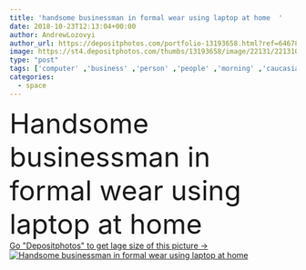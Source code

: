 ```yaml
---
title: 'handsome businessman in formal wear using laptop at home  '
date: 2018-10-23T12:13:04+00:00
author: AndrewLozovyi
author_url: https://depositphotos.com/portfolio-13193658.html?ref=64678756
image: https://st4.depositphotos.com/thumbs/13193658/image/22131/221310394/api_thumb_450.jpg?forcejpeg=true
type: "post"
tags: ['computer' ,'business' ,'person' ,'people' ,'morning' ,'caucasian' ,'male' ,'man' ,'connection' ,'coffee' ,'drink' ,'suit' ,'communication' ,'electronic' ,'manager' ,'laptop' ,'businessman' ,'indoors' ,'using' ,'profession' ,'executive' ,'handsome' ,'gadget' ,'networking' ,'professional occupation' ,'copy space' ,'formal wear' ,'at home' ,'digital device' ]
categories: 
  - space
---
```

<div aling="center">
            <font size="60"> Handsome businessman in formal wear using laptop at home</font>   
</div>
<div>
    <a href='https://st4.depositphotos.com/thumbs/13193658/image/22131/221310394/api_thumb_450.jpg?forcejpeg=true?ref=64678756' target=_blank > Go "Depositphotos" to get lage size of this picture ->
        <img href='https://st4.depositphotos.com/thumbs/13193658/image/22131/221310394/api_thumb_450.jpg?forcejpeg=true?ref=64678756' src='https://st4.depositphotos.com/13193658/22131/i/950/depositphotos_221310394-stock-photo-handsome-businessman-formal-wear-using.jpg?forcejpeg=true' alt='Handsome businessman in formal wear using laptop at home' >
    </a>
</div>
